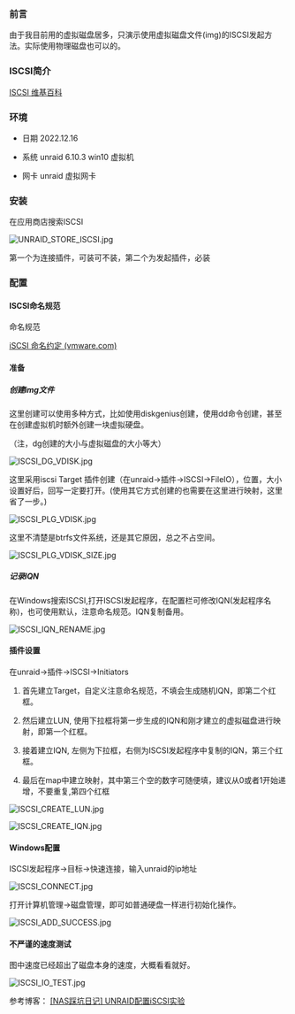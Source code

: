### 前言

由于我目前用的虚拟磁盘居多，只演示使用虚拟磁盘文件(img)的ISCSI发起方法。实际使用物理磁盘也可以的。

### ISCSI简介

[ISCSI 维基百科](https://zh.wikipedia.org/wiki/ISCSI)


### 环境

- 日期
  2022.12.16

- 系统
  unraid 6.10.3
  win10 虚拟机
- 网卡
  unraid 虚拟网卡

### 安装

在应用商店搜索ISCSI

![UNRAID_STORE_ISCSI.jpg](../../_resources/UNRAID_STORE_ISCSI.jpg)

第一个为连接插件，可装可不装，第二个为发起插件，必装


### 配置

#### ISCSI命名规范

命名规范

[iSCSI 命名约定 (vmware.com)](https://docs.vmware.com/cn/VMware-vSphere/7.0/com.vmware.vsphere.storage.doc/GUID-686D92B6-A2B2-4944-8718-F1B74F6A2C53.html)

#### 准备
##### 创建img文件

这里创建可以使用多种方式，比如使用diskgenius创建，使用dd命令创建，甚至在创建虚拟机时额外创建一块虚拟硬盘。

（注，dg创建的大小与虚拟磁盘的大小等大）

![ISCSI_DG_VDISK.jpg](../../_resources/ISCSI_DG_VDISK.jpg)

这里采用iscsi Target 插件创建（在unraid->插件->ISCSI->FileIO），位置，大小设置好后，回写一定要打开。(使用其它方式创建的也需要在这里进行映射，这里省了一步。)

![ISCSI_PLG_VDISK.jpg](../../_resources/ISCSI_PLG_VDISK.jpg)

这里不清楚是btrfs文件系统，还是其它原因，总之不占空间。

![ISCSI_PLG_VDISK_SIZE.jpg](../../_resources/ISCSI_PLG_VDISK_SIZE.jpg)



##### 记录IQN

在Windows搜索ISCSI,打开ISCSI发起程序，在配置栏可修改IQN(发起程序名称)，也可使用默认，注意命名规范。IQN复制备用。

![ISCSI_IQN_RENAME.jpg](../../_resources/ISCSI_IQN_RENAME.jpg)

#### 插件设置

在unraid->插件->ISCSI->Initiators

1. 首先建立Target，自定义注意命名规范，不填会生成随机IQN，即第二个红框。

2. 然后建立LUN, 使用下拉框将第一步生成的IQN和刚才建立的虚拟磁盘进行映射，即第一个红框。

3. 接着建立IQN, 左侧为下拉框，右侧为ISCSI发起程序中复制的IQN，第三个红框。

4. 最后在map中建立映射，其中第三个空的数字可随便填，建议从0或者1开始递增，不要重复,第四个红框

![ISCSI_CREATE_LUN.jpg](../../_resources/ISCSI_CREATE_LUN.jpg)

![ISCSI_CREATE_IQN.jpg](../../_resources/ISCSI_CREATE_IQN.jpg)

#### Windows配置

ISCSI发起程序->目标->快速连接，输入unraid的ip地址

![ISCSI_CONNECT.jpg](../../_resources/ISCSI_CONNECT.jpg)

打开计算机管理->磁盘管理，即可如普通硬盘一样进行初始化操作。

![ISCSI_ADD_SUCCESS.jpg](../../_resources/ISCSI_ADD_SUCCESS.jpg)

#### 不严谨的速度测试

图中速度已经超出了磁盘本身的速度，大概看看就好。

![ISCSI_IO_TEST.jpg](../../_resources/ISCSI_IO_TEST.jpg)



参考博客：
[[NAS踩坑日记] UNRAID配置iSCSI实验](https://www.bilibili.com/read/cv12228943)
